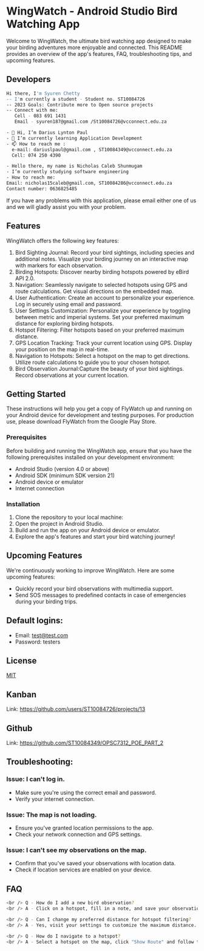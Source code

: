 # WingWatch - Android Studio Bird Watching App
Welcome to WingWatch, the ultimate bird watching app designed to make your birding adventures more enjoyable and connected.
This README provides an overview of the app's features, FAQ, troubleshooting tips, and upcoming features.
## Developers
```bash
Hi there, I'm Syuren Chetty
-- I'm currently a student - Student no. ST10084726
-- 2023 Goals: Contribute more to Open source projects
-- Connect with me:
   Cell - 083 691 1431
   Email - syuren187@gmail.com /St10084726@vcconnect.edu.za
```
```bash
- 👋 Hi, I’m Darius Lynton Paul
- 🌱 I’m currently learning Application Development
- 📫 How to reach me :
  e-mail: dariuslpaul@gmail.com , ST10084349@vcconnect.edu.za
  Cell: 074 250 4390
```
```bash
- Hello there, my name is Nicholas Caleb Shunmugam 
- I’m currently studying software engineering 
- How to reach me:
Email: nicholas15caleb@gmail.com, ST10084286@vcconnect.edu.za
Contact number: 0636825485
```
If you have any problems with this application, please email either one of us and we will gladly assist you with your problem.

## Features
WingWatch offers the following key features:
1) Bird Sighting Journal: Record your bird sightings, including species and additional notes. Visualize your birding journey on an interactive map with markers for each observation.
2) Birding Hotspots: Discover nearby birding hotspots powered by eBird API 2.0.
3) Navigation: Seamlessly navigate to selected hotspots using GPS and route calculations. Get visual directions on the embedded map.
4) User Authentication: Create an account to personalize your experience. Log in securely using email and password.
5) User Settings Customization: Personalize your experience by toggling between metric and imperial systems. Set your preferred maximum distance for exploring birding hotspots.
6) Hotspot Filtering: Filter hotspots based on your preferred maximum distance.
7) GPS Location Tracking: Track your current location using GPS. Display your position on the map in real-time.
8) Navigation to Hotspots: Select a hotspot on the map to get directions. Utilize route calculations to guide you to your chosen hotspot.
9) Bird Observation Journal:Capture the beauty of your bird sightings. Record observations at your current location.

## Getting Started
These instructions will help you get a copy of FlyWatch up and running on your Android device for development and testing purposes. 
For production use, please download FlyWatch from the Google Play Store.

### Prerequisites
Before building and running the WingWatch app, ensure that you have the following prerequisites installed on your development environment:
- Android Studio (version 4.0 or above)
- Android SDK (minimum SDK version 21)
- Android device or emulator
- Internet connection

### Installation
1. Clone the repository to your local machine:
2. Open the project in Android Studio.
3. Build and run the app on your Android device or emulator.
4. Explore the app's features and start your bird watching journey!

## Upcoming Features
We're continuously working to improve WingWatch. Here are some upcoming features:
- Quickly record your bird observations with multimedia support.
- Send SOS messages to predefined contacts in case of emergencies during your birding trips.

## Default logins:
- Email: test@test.com
- Password: testers

## License
[MIT](https://choosealicense.com/licenses/mit/)

## Kanban
Link: https://github.com/users/ST10084726/projects/13

## Github
Link: https://github.com/ST10084349/OPSC7312_POE_PART_2

## Troubleshooting:
### Issue: I can't log in.
   - Make sure you're using the correct email and password.
   - Verify your internet connection.

### Issue: The map is not loading.
   - Ensure you've granted location permissions to the app.
   - Check your network connection and GPS settings.

### Issue: I can't see my observations on the map.
   - Confirm that you've saved your observations with location data.
   - Check if location services are enabled on your device.

## FAQ
```bash
<br /> Q - How do I add a new bird observation?
<br /> A - Click on a hotspot, fill in a note, and save your observation.

<br /> Q - Can I change my preferred distance for hotspot filtering?
<br /> A - Yes, visit your settings to customize the maximum distance.

<br /> Q - How do I navigate to a hotspot?
<br /> A - Select a hotspot on the map, click "Show Route" and follow the route on the map.
```



